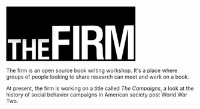![firm](images/theFirm.png)


The firm is an open source book writing workshop.
It's a place where groups of people looking to share research can meet and work on a book.

At present,
the firm is working on a title called *The Campaigns*,
a look at the history of social behavior campaigns in American society post World War Two.



